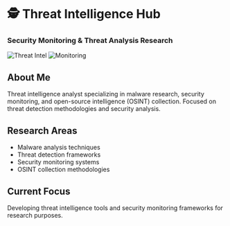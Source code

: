 # 🕵️ Threat Intelligence Hub

### Security Monitoring & Threat Analysis Research

![Threat Intel](https://img.shields.io/badge/Focus-Threat_Intelligence-red)
![Monitoring](https://img.shields.io/badge/Area-Security_Monitoring-blue)

## About Me
Threat intelligence analyst specializing in malware research, security monitoring, and open-source intelligence (OSINT) collection. Focused on threat detection methodologies and security analysis.

## Research Areas
- Malware analysis techniques
- Threat detection frameworks
- Security monitoring systems
- OSINT collection methodologies

## Current Focus
Developing threat intelligence tools and security monitoring frameworks for research purposes.
